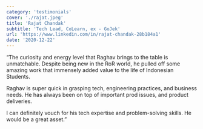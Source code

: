 ```yaml
---
category: 'testimonials'
cover: './rajat.jpeg'
title: 'Rajat Chandak'
subtitle: 'Tech Lead, CoLearn, ex - GoJek'
url: 'https://www.linkedin.com/in/rajat-chandak-28b184a1'
date: '2020-12-22'
---
```


“The curiosity and energy level that Raghav brings to the table is unmatchable. Despite being new in the RoR world, he pulled off some amazing work that immensely added value to the life of Indonesian Students. 

Raghav is super quick in grasping tech, engineering practices, and business needs. He has always been on top of important prod issues, and product deliveries. 

I can definitely vouch for his tech expertise and problem-solving skills. He would be a great asset.”
